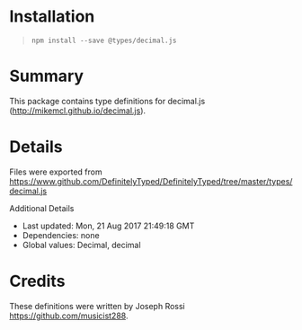 # Installation
> `npm install --save @types/decimal.js`

# Summary
This package contains type definitions for decimal.js (http://mikemcl.github.io/decimal.js).

# Details
Files were exported from https://www.github.com/DefinitelyTyped/DefinitelyTyped/tree/master/types/decimal.js

Additional Details
 * Last updated: Mon, 21 Aug 2017 21:49:18 GMT
 * Dependencies: none
 * Global values: Decimal, decimal

# Credits
These definitions were written by Joseph Rossi <https://github.com/musicist288>.
